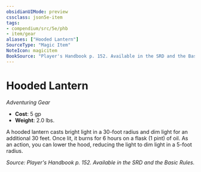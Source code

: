 ```yaml
---
obsidianUIMode: preview
cssclass: json5e-item
tags:
- compendium/src/5e/phb
- item/gear
aliases: ["Hooded Lantern"]
SourceType: "Magic Item"
NoteIcon: magicitem
BookSource: "Player's Handbook p. 152. Available in the SRD and the Basic Rules."
---
```

# Hooded Lantern
*Adventuring Gear*  

- **Cost**: 5 gp
- **Weight**: 2.0 lbs.

A hooded lantern casts bright light in a 30-foot radius and dim light for an additional 30 feet. Once lit, it burns for 6 hours on a flask (1 pint) of oil. As an action, you can lower the hood, reducing the light to dim light in a 5-foot radius.

*Source: Player's Handbook p. 152. Available in the SRD and the Basic Rules.*